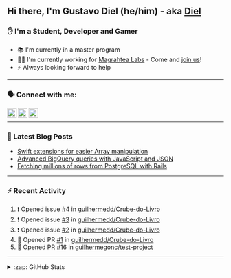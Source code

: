 ## Hi there, I'm Gustavo Diel (he/him) - aka [Diel](https://diel.dev)

### ✋ I'm a Student, Developer and Gamer
- 📚 I'm currently in a master program
- 👨‍💻 I'm currently working for [Magrahtea Labs](https://magrathealabs.com) - Come and [join us](https://careers.magrathealabs.com)!
- ⚡️ Always looking forward to help

---

### 🗣 Connect with me:

[<img align="left" alt="Diel | Twitter" width="22px" src="https://cdn.jsdelivr.net/npm/simple-icons@v3/icons/twitter.svg" />][twitter]
[<img align="left" alt="Diel | LinkedIn" width="22px" src="https://cdn.jsdelivr.net/npm/simple-icons@v3/icons/linkedin.svg" />][linkedin]
[<img align="left" alt="Diel | Instagram" width="22px" src="https://cdn.jsdelivr.net/npm/simple-icons@v3/icons/instagram.svg" />][instagram]

<br />

---

### 📘 Latest Blog Posts
<!-- BLOG-POST-LIST:START -->
- [Swift extensions  for easier Array manipulation](https://blog.magrathealabs.com/swift-extensions-for-easier-array-manipulation-f5bb72167544?source=rss-33f9281bad5b------2)
- [Advanced BigQuery queries with JavaScript and JSON](https://blog.magrathealabs.com/advanced-bigquery-queries-with-javascript-and-json-e02fb58f38cb?source=rss-33f9281bad5b------2)
- [Fetching millions of rows from PostgreSQL with Rails](https://blog.magrathealabs.com/fetching-millions-of-rows-from-postgresql-with-rails-70c0cec1b6f5?source=rss-33f9281bad5b------2)
<!-- BLOG-POST-LIST:END -->

---

### :zap: Recent Activity

<!--START_SECTION:activity-->
1. ❗️ Opened issue [#4](https://github.com/guilhermedd/Crube-do-Livro/issues/4) in [guilhermedd/Crube-do-Livro](https://github.com/guilhermedd/Crube-do-Livro)
2. ❗️ Opened issue [#3](https://github.com/guilhermedd/Crube-do-Livro/issues/3) in [guilhermedd/Crube-do-Livro](https://github.com/guilhermedd/Crube-do-Livro)
3. ❗️ Opened issue [#2](https://github.com/guilhermedd/Crube-do-Livro/issues/2) in [guilhermedd/Crube-do-Livro](https://github.com/guilhermedd/Crube-do-Livro)
4. 💪 Opened PR [#1](https://github.com/guilhermedd/Crube-do-Livro/pull/1) in [guilhermedd/Crube-do-Livro](https://github.com/guilhermedd/Crube-do-Livro)
5. 💪 Opened PR [#16](https://github.com/guilhermegonc/test-project/pull/16) in [guilhermegonc/test-project](https://github.com/guilhermegonc/test-project)
<!--END_SECTION:activity-->

---

<details>
  <summary>:zap: GitHub Stats</summary>

  <img align="left" alt="GitHub Stats" src="https://github-readme-stats.vercel.app/api?username=gustavodiel&show_icons=true&hide_border=true&count_private=true" />
  <img align="left" alt="GitHub Stats" src="https://github-readme-stats.vercel.app/api/top-langs/?username=gustavodiel" />

</details>

[website]: https://diel.dev
[twitter]: https://twitter.com/gu_diel16
[instagram]: https://instagram.com/gtd1696
[linkedin]: https://br.linkedin.com/in/gustavodiel